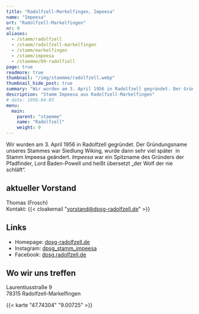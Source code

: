 ```yaml
---
title: "Radolfzell-Markelfingen, Impeesa"
name: "Impeesa"
ort: "Radolfzell-Markelfingen"
nr: 9
aliases:
  - /stamm/radolfzell
  - /stamm/radolfzell-markelfingen
  - /stamm/markelfingen
  - /stamm/impeesa
  - /staemme/09-radolfzell
page: true
readmore: true
thumbnail: "/img/staemme/radolfzell.webp"
thumbnail_hide_post: true
summary: "Wir wurden am 3. April 1956 in Radolfzell gegründet. Der Gründungsname unseres Stammes war Siedlung Wiking, wurde dann sehr viel später  in Stamm Impeesa geändert. _Impeesa_ war ein Spitzname des Gründers der Pfadfinder, Lord Baden-Powell und heißt übersetzt „der Wolf der nie schläft“. Aktueller Vorstand: Thomas (Frosch) | Homepage: dpsg-radolfzell.de | Instagram: dpsg_stamm_impeesa | Facebook: dpsg.radolfzell.de"
description: "Stamm Impeesa aus Radolfzell-Markelfingen"
# date: 1956-04-03
menu:
  main:
    parent: "staemme"
    name: "Radolfzell"
    weight: 9
---
```


Wir wurden am 3. April 1956 in Radolfzell gegründet. Der Gründungsname unseres Stammes war Siedlung Wiking, wurde dann sehr viel später  in Stamm Impeesa geändert. _Impeesa_ war ein Spitzname des Gründers der Pfadfinder, Lord Baden-Powell und heißt übersetzt „der Wolf der nie schläft“.

## aktueller Vorstand

Thomas (Frosch)  
Kontakt: {{< cloakemail "vorstand@dpsg-radolfzell.de" >}}

## Links

* Homepage: [dpsg-radolfzell.de](https://dpsg-radolfzell.de/)
* Instagram: [dpsg_stamm_impeesa](https://www.instagram.com/dpsg_stamm_impeesa/)
* Facebook: [dpsg.radolfzell.de](https://www.facebook.com/dpsg.radolfzell.de/)

## Wo wir uns treffen

Laurentiusstraße 9  
78315 Radolfzell-Markelfingen

{{< karte "47.74304" "9.00725" >}}
